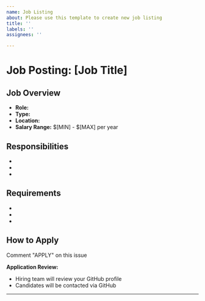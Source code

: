 ```yaml
---
name: Job Listing
about: Please use this template to create new job listing
title: ''
labels: ''
assignees: ''

---
```


# Job Posting: [Job Title]

## Job Overview
- **Role:** 
- **Type:** 
- **Location:** 
- **Salary Range:** $[MIN] - $[MAX] per year

## Responsibilities
- 
- 
- 

## Requirements
- 
- 
- 

## How to Apply
Comment "APPLY" on this issue

**Application Review:**
- Hiring team will review your GitHub profile
- Candidates will be contacted via GitHub

---
<!-- Example Labels to Create:
- python
- javascript
- full-time
- part-time
- remote
-->

